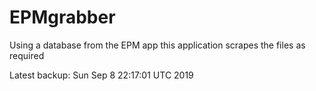 # EPMgrabber
Using a database from the EPM app this application scrapes the files as required


Latest backup: Sun Sep 8 22:17:01 UTC 2019

